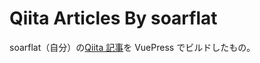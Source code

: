 # Qiita Articles By soarflat

soarflat（自分）の[Qiita 記事](https://qiita.com/soarflat)を VuePress でビルドしたもの。
